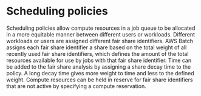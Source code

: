 # Scheduling policies<a name="scheduling-policies"></a>

Scheduling policies allow compute resources in a job queue to be allocated in a more equitable manner between different users or workloads\. Different workloads or users are assigned different fair share identifiers\. AWS Batch assigns each fair share identifier a share based on the total weight of all recently used fair share identifiers, which defines the amount of the total resources available for use by jobs with that fair share identifier\. Time can be added to the fair share analysis by assigning a share decay time to the policy\. A long decay time gives more weight to time and less to the defined weight\. Compute resources can be held in reserve for fair share identifiers that are not active by specifying a compute reservation\.

